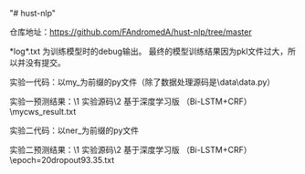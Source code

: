 "# hust-nlp" 

仓库地址：https://github.com/FAndromedA/hust-nlp/tree/master

\*log\*.txt 为训练模型时的debug输出。
最终的模型训练结果因为pkl文件过大，所以并没有提交。

实验一代码：以my_为前缀的py文件（除了数据处理源码是\data\data.py）

实验一预测结果：\1 实验源码\2 基于深度学习版 （Bi-LSTM+CRF）\mycws_result.txt

实验二代码：以ner_为前缀的py文件

实验二预测结果：\1 实验源码\2 基于深度学习版 （Bi-LSTM+CRF）\epoch=20dropout93.35.txt
